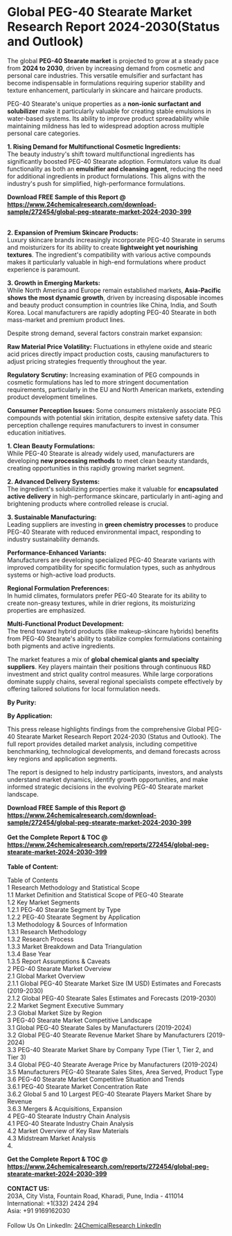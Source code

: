 <h1>Global PEG-40 Stearate Market Research Report 2024-2030(Status and Outlook)</h1><p>The global <strong>PEG-40 Stearate market</strong> is projected to grow at a steady pace from <strong>2024 to 2030</strong>, driven by increasing demand from cosmetic and personal care industries. This versatile emulsifier and surfactant has become indispensable in formulations requiring superior stability and texture enhancement, particularly in skincare and haircare products.</p><p>PEG-40 Stearate's unique properties as a <strong>non-ionic surfactant and solubilizer</strong> make it particularly valuable for creating stable emulsions in water-based systems. Its ability to improve product spreadability while maintaining mildness has led to widespread adoption across multiple personal care categories.</p><p><strong>1. Rising Demand for Multifunctional Cosmetic Ingredients:</strong><br>
The beauty industry's shift toward multifunctional ingredients has significantly boosted PEG-40 Stearate adoption. Formulators value its dual functionality as both an <strong>emulsifier and cleansing agent</strong>, reducing the need for additional ingredients in product formulations. This aligns with the industry's push for simplified, high-performance formulations.</p><div><b>Download FREE Sample of this Report @ 
            <a href="https://www.24chemicalresearch.com/download-sample/272454/global-peg-stearate-market-2024-2030-399">
            https://www.24chemicalresearch.com/download-sample/272454/global-peg-stearate-market-2024-2030-399</a></b></div><br><p><strong>2. Expansion of Premium Skincare Products:</strong><br>
Luxury skincare brands increasingly incorporate PEG-40 Stearate in serums and moisturizers for its ability to create <strong>lightweight yet nourishing textures</strong>. The ingredient's compatibility with various active compounds makes it particularly valuable in high-end formulations where product experience is paramount.</p><p><strong>3. Growth in Emerging Markets:</strong><br>
While North America and Europe remain established markets, <strong>Asia-Pacific shows the most dynamic growth</strong>, driven by increasing disposable incomes and beauty product consumption in countries like China, India, and South Korea. Local manufacturers are rapidly adopting PEG-40 Stearate in both mass-market and premium product lines.</p><p>Despite strong demand, several factors constrain market expansion:</p><p><strong>Raw Material Price Volatility:</strong> Fluctuations in ethylene oxide and stearic acid prices directly impact production costs, causing manufacturers to adjust pricing strategies frequently throughout the year.</p><p><strong>Regulatory Scrutiny:</strong> Increasing examination of PEG compounds in cosmetic formulations has led to more stringent documentation requirements, particularly in the EU and North American markets, extending product development timelines.</p><p><strong>Consumer Perception Issues:</strong> Some consumers mistakenly associate PEG compounds with potential skin irritation, despite extensive safety data. This perception challenge requires manufacturers to invest in consumer education initiatives.</p><p><strong>1. Clean Beauty Formulations:</strong><br>
While PEG-40 Stearate is already widely used, manufacturers are developing <strong>new processing methods</strong> to meet clean beauty standards, creating opportunities in this rapidly growing market segment.</p><p><strong>2. Advanced Delivery Systems:</strong><br>
The ingredient's solubilizing properties make it valuable for <strong>encapsulated active delivery</strong> in high-performance skincare, particularly in anti-aging and brightening products where controlled release is crucial.</p><p><strong>3. Sustainable Manufacturing:</strong><br>
Leading suppliers are investing in <strong>green chemistry processes</strong> to produce PEG-40 Stearate with reduced environmental impact, responding to industry sustainability demands.</p><p><strong>Performance-Enhanced Variants:</strong><br>
	Manufacturers are developing specialized PEG-40 Stearate variants with improved compatibility for specific formulation types, such as anhydrous systems or high-active load products.</p><p><strong>Regional Formulation Preferences:</strong><br>
	In humid climates, formulators prefer PEG-40 Stearate for its ability to create non-greasy textures, while in drier regions, its moisturizing properties are emphasized.</p><p><strong>Multi-Functional Product Development:</strong><br>
	The trend toward hybrid products (like makeup-skincare hybrids) benefits from PEG-40 Stearate's ability to stabilize complex formulations containing both pigments and active ingredients.</p><p>The market features a mix of <strong>global chemical giants and specialty suppliers</strong>. Key players maintain their positions through continuous R&amp;D investment and strict quality control measures. While large corporations dominate supply chains, several regional specialists compete effectively by offering tailored solutions for local formulation needs.</p><p><strong>By Purity:</strong></p><p><strong>By Application:</strong></p><p>This press release highlights findings from the comprehensive Global PEG-40 Stearate Market Research Report 2024-2030 (Status and Outlook). The full report provides detailed market analysis, including competitive benchmarking, technological developments, and demand forecasts across key regions and application segments.</p><p>The report is designed to help industry participants, investors, and analysts understand market dynamics, identify growth opportunities, and make informed strategic decisions in the evolving PEG-40 Stearate market landscape.</p><div><b>Download FREE Sample of this Report @ 
            <a href="https://www.24chemicalresearch.com/download-sample/272454/global-peg-stearate-market-2024-2030-399">
            https://www.24chemicalresearch.com/download-sample/272454/global-peg-stearate-market-2024-2030-399</a></b></div><br><div><b>Get the Complete Report & TOC @ 
            <a href="https://www.24chemicalresearch.com/reports/272454/global-peg-stearate-market-2024-2030-399">
            https://www.24chemicalresearch.com/reports/272454/global-peg-stearate-market-2024-2030-399</a></b></div><br>
            <b>Table of Content:</b><p>Table of Contents<br />
1 Research Methodology and Statistical Scope<br />
1.1 Market Definition and Statistical Scope of PEG-40 Stearate<br />
1.2 Key Market Segments<br />
1.2.1 PEG-40 Stearate Segment by Type<br />
1.2.2 PEG-40 Stearate Segment by Application<br />
1.3 Methodology & Sources of Information<br />
1.3.1 Research Methodology<br />
1.3.2 Research Process<br />
1.3.3 Market Breakdown and Data Triangulation<br />
1.3.4 Base Year<br />
1.3.5 Report Assumptions & Caveats<br />
2 PEG-40 Stearate Market Overview<br />
2.1 Global Market Overview<br />
2.1.1 Global PEG-40 Stearate Market Size (M USD) Estimates and Forecasts (2019-2030)<br />
2.1.2 Global PEG-40 Stearate Sales Estimates and Forecasts (2019-2030)<br />
2.2 Market Segment Executive Summary<br />
2.3 Global Market Size by Region<br />
3 PEG-40 Stearate Market Competitive Landscape<br />
3.1 Global PEG-40 Stearate Sales by Manufacturers (2019-2024)<br />
3.2 Global PEG-40 Stearate Revenue Market Share by Manufacturers (2019-2024)<br />
3.3 PEG-40 Stearate Market Share by Company Type (Tier 1, Tier 2, and Tier 3)<br />
3.4 Global PEG-40 Stearate Average Price by Manufacturers (2019-2024)<br />
3.5 Manufacturers PEG-40 Stearate Sales Sites, Area Served, Product Type<br />
3.6 PEG-40 Stearate Market Competitive Situation and Trends<br />
3.6.1 PEG-40 Stearate Market Concentration Rate<br />
3.6.2 Global 5 and 10 Largest PEG-40 Stearate Players Market Share by Revenue<br />
3.6.3 Mergers & Acquisitions, Expansion<br />
4 PEG-40 Stearate Industry Chain Analysis<br />
4.1 PEG-40 Stearate Industry Chain Analysis<br />
4.2 Market Overview of Key Raw Materials<br />
4.3 Midstream Market Analysis<br />
4.</p><div><b>Get the Complete Report & TOC @ 
            <a href="https://www.24chemicalresearch.com/reports/272454/global-peg-stearate-market-2024-2030-399">
            https://www.24chemicalresearch.com/reports/272454/global-peg-stearate-market-2024-2030-399</a></b></div><br><b>CONTACT US:</b><br>
            203A, City Vista, Fountain Road, Kharadi, Pune, India - 411014<br>
            International: +1(332) 2424 294<br>
            Asia: +91 9169162030 <br><br>
            Follow Us On LinkedIn: <a href="https://www.linkedin.com/company/24chemicalresearch/">24ChemicalResearch LinkedIn</a>